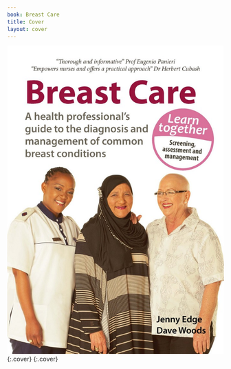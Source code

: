 ```yaml
---
book: Breast Care
title: Cover
layout: cover
---
```


![Cover](images/cover.jpg){:.cover}
{:.cover}
